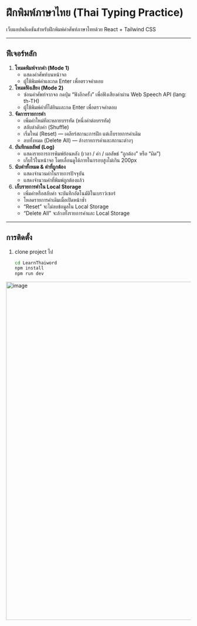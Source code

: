 # ฝึกพิมพ์ภาษาไทย (Thai Typing Practice)

เว็บแอปพลิเคชันสำหรับฝึกพิมพ์คำศัพท์ภาษาไทยด้วย React + Tailwind CSS

---

## ฟีเจอร์หลัก

1. **โหมดพิมพ์จากคำ (Mode 1)**  
   - แสดงคำศัพท์บนหน้าจอ  
   - ผู้ใช้พิมพ์คำและกด Enter เพื่อตรวจคำตอบ  
2. **โหมดฟังเสียง (Mode 2)**  
   - ซ่อนคำศัพท์จากจอ กดปุ่ม “ฟังอีกครั้ง” เพื่อฟังเสียงคำผ่าน Web Speech API (lang: th-TH)  
   - ผู้ใช้พิมพ์คำที่ได้ยินและกด Enter เพื่อตรวจคำตอบ  
3. **จัดการรายการคำ**  
   - เพิ่มคำใหม่ทีละหลายบรรทัด (หนึ่งคำต่อบรรทัด)  
   - สลับลำดับคำ (Shuffle)  
   - เริ่มใหม่ (Reset) — เคลียร์สถานะการฝึก แต่เก็บรายการคำเดิม  
   - ลบทั้งหมด (Delete All) — ล้างรายการคำและสถานะต่างๆ  
4. **บันทึกผลลัพธ์ (Log)**  
   - แสดงรายการการพิมพ์ย้อนหลัง (เวลา / คำ / ผลลัพธ์ “ถูกต้อง” หรือ “ผิด”)  
   - เก็บไว้ในหน้าจอ โดยเลื่อนดูได้ภายในกรอบสูงไม่เกิน 200px  
5. **นับคำทั้งหมด & คำที่ถูกต้อง**  
   - แสดงจำนวนคำในรายการปัจจุบัน  
   - แสดงจำนวนคำที่พิมพ์ถูกต้องแล้ว  
6. **เก็บรายการคำใน Local Storage**  
   - เพิ่มคำหรือสลับคำ จะบันทึกอัตโนมัติในเบราว์เซอร์  
   - โหลดรายการคำเดิมเมื่อเปิดหน้าซ้ำ  
   - “Reset” จะไม่ลบข้อมูลใน Local Storage  
   - “Delete All” จะล้างทั้งรายการคำและ Local Storage  

---

## การติดตั้ง

1. clone project ไป
   ```bash
   cd LearnThaiword
   npm install
   npm run dev


<img width="920" alt="image" src="https://github.com/user-attachments/assets/2d2cd2bf-2417-44c4-9c06-1329f071ca3e" />
